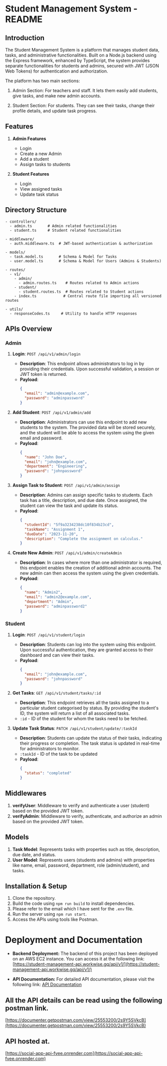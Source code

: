 # Student Management System - README

## Introduction
The Student Management System is a platform that manages student data, tasks, and administrative functionalities. Built on a Node.js backend using the Express framework,  enhanced by TypeScript, the system provides separate functionalities for students and admins, secured with JWT (JSON Web Tokens) for authentication and authorization.

The platform has two main sections:

1. Admin Section: For teachers and staff. It lets them easily add students, give tasks, and make new admin accounts.

2. Student Section: For students. They can see their tasks, change their profile details, and update task progress.

## Features
1. **Admin Features**
    - Login
    - Create a new Admin
    - Add a student
    - Assign tasks to students

2. **Student Features**
    - Login
    - View assigned tasks
    - Update task status

## Directory Structure
```
- controllers/
  - admin.ts       # Admin related functionalities
  - student.ts     # Student related functionalities

- middleware/
  - auth.middleware.ts  # JWT-based authentication & authorization

- models/
  - task.model.ts       # Schema & Model for Tasks
  - user.model.ts       # Schema & Model for Users (Admins & Students)

- routes/
  - v1/
    - admin/
      - admin.routes.ts    # Routes related to Admin actions
    - student/
      - student.routes.ts  # Routes related to Student actions
    - index.ts            # Central route file importing all versioned routes

- utils/
  - responseCodes.ts     # Utility to handle HTTP responses
```

## APIs Overview

### Admin

1. **Login**: `POST /api/v1/admin/login`
    - **Description**: This endpoint allows administrators to log in by providing their credentials. Upon successful validation, a session or JWT token is returned.
    - **Payload**: 
        ```json
        {
          "email": "admin@example.com",
          "password": "adminpassword"
        }
        ```

2. **Add Student**: `POST /api/v1/admin/add`
    - **Description**: Administrators can use this endpoint to add new students to the system. The provided data will be stored securely, and the student will be able to access the system using the given email and password.
    - **Payload**: 
        ```json
        {
          "name": "John Doe",
          "email": "john@example.com",
          "department": "Engineering",
          "password": "johnpassword"
        }
        ```

3. **Assign Task to Student**: `POST /api/v1/admin/assign`
    - **Description**: Admins can assign specific tasks to students. Each task has a title, description, and due date. Once assigned, the student can view the task and update its status.
    - **Payload**: 
        ```json
        {
          "studentId": "5f9a3234238dc10f834b23cd",
          "taskName": "Assignment 1",
          "dueDate": "2023-11-20",
          "description": "Complete the assignment on calculus."
        }
        ```

4. **Create New Admin**: `POST /api/v1/admin/createAdmin`
    - **Description**: In cases where more than one administrator is required, this endpoint enables the creation of additional admin accounts. The new admin can then access the system using the given credentials.
    - **Payload**: 
        ```json
        {
          "name": "Admin2",
          "email": "admin2@example.com",
          "department": "Admin",
          "password": "adminpassword2"
        }
        ```

### Student

1. **Login**: `POST /api/v1/student/login`
    - **Description**: Students can log into the system using this endpoint. Upon successful authentication, they are granted access to their dashboard and can view their tasks.
    - **Payload**: 
        ```json
        {
          "email": "john@example.com",
          "password": "johnpassword"
        }
        ```

2. **Get Tasks**: `GET /api/v1/student/tasks/:id`
    - **Description**: This endpoint retrieves all the tasks assigned to a particular student categorised by status. By providing the student's ID, the system will return a list of all associated tasks.
    - `:id` - ID of the student for whom the tasks need to be fetched.

3. **Update Task Status**: `PATCH /api/v1/student/update/:taskId`
    - **Description**: Students can update the status of their tasks, indicating their progress or completion. The task status is updated in real-time for administrators to monitor.
    - `:taskId` - ID of the task to be updated
    - **Payload**: 
        ```json
        {
          "status": "completed"
        }
        ```



## Middlewares
1. **verifyUser**: Middleware to verify and authenticate a user (student) based on the provided JWT token.
2. **verifyAdmin**: Middleware to verify, authenticate, and authorize an admin based on the provided JWT token.

## Models
1. **Task Model**: Represents tasks with properties such as title, description, due date, and status.
2. **User Model**: Represents users (students and admins) with properties like name, email, password, department, role (admin/student), and tasks.

## Installation & Setup
1. Clone the repository.
2. Build the code using `npm run build` to install dependencies.
3. Please refer to the email which I have sent for the `.env` file.
4. Run the server using `npm run start`.
5. Access the APIs using tools like Postman.

# Deployment and Documentation

- **Backend Deployment:** The backend of this project has been deployed on an AWS EC2 instance. You can access it at the following link: [https://student-management-api.workwise.gq/api/v1/](https://student-management-api.workwise.gq/api/v1/)

- **API Documentation:** For detailed API documentation, please visit the following link: [API Documentation](https://documenter.getpostman.com/view/28165398/2s9YR86E2m)


## All the API details can be read using the following postman link.

[https://documenter.getpostman.com/view/25553200/2s9Y5SVkcB](https://documenter.getpostman.com/view/25553200/2s9Y5SVkcB)

## API hosted at.

[https://social-app-api-fvee.onrender.com](https://social-app-api-fvee.onrender.com)



